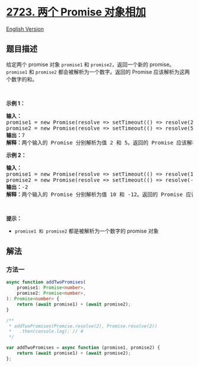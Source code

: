 # [2723. 两个 Promise 对象相加](https://leetcode.cn/problems/add-two-promises)

[English Version](/solution/2700-2799/2723.Add%20Two%20Promises/README_EN.md)

## 题目描述

<!-- 这里写题目描述 -->

给定两个 promise 对象&nbsp;<code>promise1</code> 和 <code>promise2</code>，返回一个新的 promise。<code>promise1</code> 和 <code>promise2</code> 都会被解析为一个数字。返回的 Promise 应该解析为这两个数字的和。

<p>&nbsp;</p>

<p><strong class="example">示例 1：</strong></p>

<pre>
<b>输入：</b>
promise1 = new Promise(resolve =&gt; setTimeout(() =&gt; resolve(2), 20)), 
promise2 = new Promise(resolve =&gt; setTimeout(() =&gt; resolve(5), 60))
<b>输出：</b>7
<b>解释：</b>两个输入的 Promise 分别解析为值 2 和 5。返回的 Promise 应该解析为 2 + 5 = 7。返回的 Promise 解析的时间不作为判断条件。
</pre>

<p><strong class="example">示例 2：</strong></p>

<pre>
<b>输入：</b>
promise1 = new Promise(resolve =&gt; setTimeout(() =&gt; resolve(10), 50)), 
promise2 = new Promise(resolve =&gt; setTimeout(() =&gt; resolve(-12), 30))
<b>输出：</b>-2
<b>解释：</b>两个输入的 Promise 分别解析为值 10 和 -12。返回的 Promise 应该解析为 10 + -12 = -2。
</pre>

<p>&nbsp;</p>

<p><strong>提示：</strong></p>

<ul>
	<li><code>promise1 和 promise2</code> 都是被解析为一个数字的 promise 对象</li>
</ul>

## 解法

### 方法一

<!-- tabs:start -->

```ts
async function addTwoPromises(
    promise1: Promise<number>,
    promise2: Promise<number>,
): Promise<number> {
    return (await promise1) + (await promise2);
}

/**
 * addTwoPromises(Promise.resolve(2), Promise.resolve(2))
 *   .then(console.log); // 4
 */
```

```js
var addTwoPromises = async function (promise1, promise2) {
    return (await promise1) + (await promise2);
};
```

<!-- tabs:end -->

<!-- end -->
